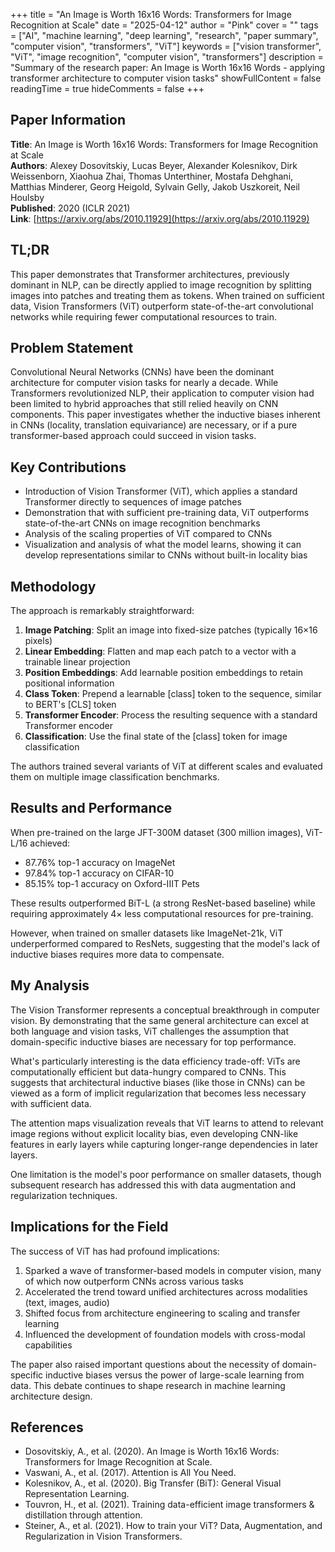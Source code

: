 +++
title = "An Image is Worth 16x16 Words: Transformers for Image Recognition at Scale"
date = "2025-04-12"
author = "Pink"
cover = ""
tags = ["AI", "machine learning", "deep learning", "research", "paper summary", "computer vision", "transformers", "ViT"]
keywords = ["vision transformer", "ViT", "image recognition", "computer vision", "transformers"]
description = "Summary of the research paper: An Image is Worth 16x16 Words - applying transformer architecture to computer vision tasks"
showFullContent = false
readingTime = true
hideComments = false
+++

## Paper Information

**Title**: An Image is Worth 16x16 Words: Transformers for Image Recognition at Scale  
**Authors**: Alexey Dosovitskiy, Lucas Beyer, Alexander Kolesnikov, Dirk Weissenborn, Xiaohua Zhai, Thomas Unterthiner, Mostafa Dehghani, Matthias Minderer, Georg Heigold, Sylvain Gelly, Jakob Uszkoreit, Neil Houlsby  
**Published**: 2020 (ICLR 2021)  
**Link**: [https://arxiv.org/abs/2010.11929](https://arxiv.org/abs/2010.11929)  

## TL;DR

This paper demonstrates that Transformer architectures, previously dominant in NLP, can be directly applied to image recognition by splitting images into patches and treating them as tokens. When trained on sufficient data, Vision Transformers (ViT) outperform state-of-the-art convolutional networks while requiring fewer computational resources to train.

## Problem Statement

Convolutional Neural Networks (CNNs) have been the dominant architecture for computer vision tasks for nearly a decade. While Transformers revolutionized NLP, their application to computer vision had been limited to hybrid approaches that still relied heavily on CNN components. This paper investigates whether the inductive biases inherent in CNNs (locality, translation equivariance) are necessary, or if a pure transformer-based approach could succeed in vision tasks.

## Key Contributions

- Introduction of Vision Transformer (ViT), which applies a standard Transformer directly to sequences of image patches
- Demonstration that with sufficient pre-training data, ViT outperforms state-of-the-art CNNs on image recognition benchmarks
- Analysis of the scaling properties of ViT compared to CNNs
- Visualization and analysis of what the model learns, showing it can develop representations similar to CNNs without built-in locality bias

## Methodology

The approach is remarkably straightforward:

1. **Image Patching**: Split an image into fixed-size patches (typically 16×16 pixels)
2. **Linear Embedding**: Flatten and map each patch to a vector with a trainable linear projection
3. **Position Embeddings**: Add learnable position embeddings to retain positional information
4. **Class Token**: Prepend a learnable [class] token to the sequence, similar to BERT's [CLS] token
5. **Transformer Encoder**: Process the resulting sequence with a standard Transformer encoder
6. **Classification**: Use the final state of the [class] token for image classification

The authors trained several variants of ViT at different scales and evaluated them on multiple image classification benchmarks.

## Results and Performance

When pre-trained on the large JFT-300M dataset (300 million images), ViT-L/16 achieved:
- 87.76% top-1 accuracy on ImageNet
- 97.84% top-1 accuracy on CIFAR-10
- 85.15% top-1 accuracy on Oxford-IIIT Pets

These results outperformed BiT-L (a strong ResNet-based baseline) while requiring approximately 4× less computational resources for pre-training.

However, when trained on smaller datasets like ImageNet-21k, ViT underperformed compared to ResNets, suggesting that the model's lack of inductive biases requires more data to compensate.

## My Analysis

The Vision Transformer represents a conceptual breakthrough in computer vision. By demonstrating that the same general architecture can excel at both language and vision tasks, ViT challenges the assumption that domain-specific inductive biases are necessary for top performance.

What's particularly interesting is the data efficiency trade-off: ViTs are computationally efficient but data-hungry compared to CNNs. This suggests that architectural inductive biases (like those in CNNs) can be viewed as a form of implicit regularization that becomes less necessary with sufficient data.

The attention maps visualization reveals that ViT learns to attend to relevant image regions without explicit locality bias, even developing CNN-like features in early layers while capturing longer-range dependencies in later layers.

One limitation is the model's poor performance on smaller datasets, though subsequent research has addressed this with data augmentation and regularization techniques.

## Implications for the Field

The success of ViT has had profound implications:

1. Sparked a wave of transformer-based models in computer vision, many of which now outperform CNNs across various tasks
2. Accelerated the trend toward unified architectures across modalities (text, images, audio)
3. Shifted focus from architecture engineering to scaling and transfer learning
4. Influenced the development of foundation models with cross-modal capabilities

The paper also raised important questions about the necessity of domain-specific inductive biases versus the power of large-scale learning from data. This debate continues to shape research in machine learning architecture design.

## References

- Dosovitskiy, A., et al. (2020). An Image is Worth 16x16 Words: Transformers for Image Recognition at Scale.
- Vaswani, A., et al. (2017). Attention is All You Need.
- Kolesnikov, A., et al. (2020). Big Transfer (BiT): General Visual Representation Learning.
- Touvron, H., et al. (2021). Training data-efficient image transformers & distillation through attention.
- Steiner, A., et al. (2021). How to train your ViT? Data, Augmentation, and Regularization in Vision Transformers.